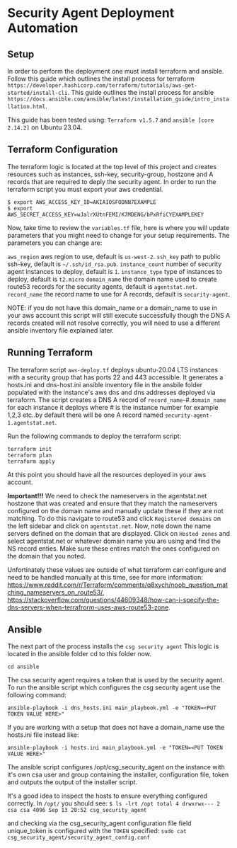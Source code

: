 # Security Agent Deployment Automation

## Setup

In order to perform the deployment one must install terraform and ansible. Follow this guide which outlines the install process for terraform `https://developer.hashicorp.com/terraform/tutorials/aws-get-started/install-cli`. This guide outlines the install process for ansible `https://docs.ansible.com/ansible/latest/installation_guide/intro_installation.html`.

This guide has been tested using: `Terraform v1.5.7` and `ansible [core 2.14.2]` on Ubuntu 23.04.

## Terraform Configuration

The terraform logic is located at the top level of this project and creates resources such as instances, ssh-key, security-group, hostzone and A records that are required to deply the security agent. In order to run the terraform script you must export your aws credential.

```
$ export AWS_ACCESS_KEY_ID=AKIAIOSFODNN7EXAMPLE
$ export AWS_SECRET_ACCESS_KEY=wJalrXUtnFEMI/K7MDENG/bPxRfiCYEXAMPLEKEY
```

Now, take time to review the `variables.tf` file, here is where you will update parameters that you might need to change for your setup requirements. The parameters you can change are:

`aws_region` aws region to use, default is `us-west-2`.
`ssh_key` path to public ssh-key, default is `~/.ssh/id_rsa.pub`.
`instance_count` number of security agent instances to deploy, default is `1`.
`instance_type` type of instances to deploy, default is `t2.micro`
`domain_name` the domain name used to create route53 records for the security agents, default is `agentstat.net`.
`record_name` the record name to use for A records, default is `security-agent`.

NOTE: if you do not have this domain_name  or a domain_name to use in your aws account this script will still execute successfully though the DNS A records created will not resolve correctly, you will need to use a different ansible inventory file explained later.

## Running Terraform

The terraform script `aws-deploy.tf` deploys ubuntu-20.04 LTS instances with a security group that has ports 22 and 443 accessible. It generates a hosts.ini and dns-host.ini ansible inventory file in the ansbile folder populated with the instance's aws dns and dns addresses deployed via terraform. The script creates a DNS A record of `record_name`-#.`domain_name` for each instance it deploys where # is the instance number for example 1,2,3 etc..by default there will be one A record named `security-agent-1.agentstat.net`.

Run the following commands to deploy the terraform script:
```
terraform init
terraform plan
terraform apply
```

At this point you should have all the resources deployed in your aws account.

<b>Important!!!</b> We need to check the nameservers in the agentstat.net hostzone that was created and ensure that they match the nameservers configured on the domain name and manually update these if they are not matching. To do this navigate to route53 and click `Registered domains` on the left sidebar and click on `agentstat.net`. Now, note down the name servers defined on the domain that are displayed. Click on `Hosted zones` and select agentstat.net or whatever domain name you are using and find the NS record enties. Make sure these entires match the ones configured on the domain that you noted.

Unfortinately these values are outside of what terraform can configure and need to be handled manually at this time, see for more information: https://www.reddit.com/r/Terraform/comments/q8xych/noob_question_matching_nameservers_on_route53/, https://stackoverflow.com/questions/44609348/how-can-i-specify-the-dns-servers-when-terrafrorm-uses-aws-route53-zone.


## Ansible

The next part of the process installs the `csg security agent` This logic is located in the ansible folder cd to this folder now.

`cd ansible`

The csa security agent requires a token that is used by the security agent. To run the ansible script which configures the csg security agent use the following command:

`ansible-playbook -i dns_hosts.ini main_playbook.yml -e "TOKEN=<PUT TOKEN VALUE HERE>"`

If you are working with a setup that does not have a domain_name use the hosts.ini file instead like:

`ansible-playbook -i hosts.ini main_playbook.yml -e "TOKEN=<PUT TOKEN VALUE HERE>"`

The ansible script configures /opt/csg_security_agent on the instance with it's own csa user and group containing the installer, configuration file, token and outputs the output of the installer script.

It's a good idea to inspect the hosts to ensure everything configured correctly. In `/opt/` you should see:
`$ ls -lrt /opt
total 4
drwxrwx--- 2 csa csa 4096 Sep 13 20:52 csg_security_agent`

and checking via the csg_security_agent configuration file field unique_token is configured with the `TOKEN` specified:
`sudo cat csg_security_agent/security_agent_config.conf`
